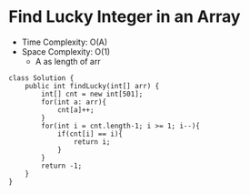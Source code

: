 # Find Lucky Integer in an Array

- Time Complexity: O(A)
- Space Complexity: O(1)
  - A as length of arr

```
class Solution {
    public int findLucky(int[] arr) {
        int[] cnt = new int[501];
        for(int a: arr){
            cnt[a]++;
        }
        for(int i = cnt.length-1; i >= 1; i--){
            if(cnt[i] == i){
                return i;
            }
        }
        return -1;
    }
}
```
